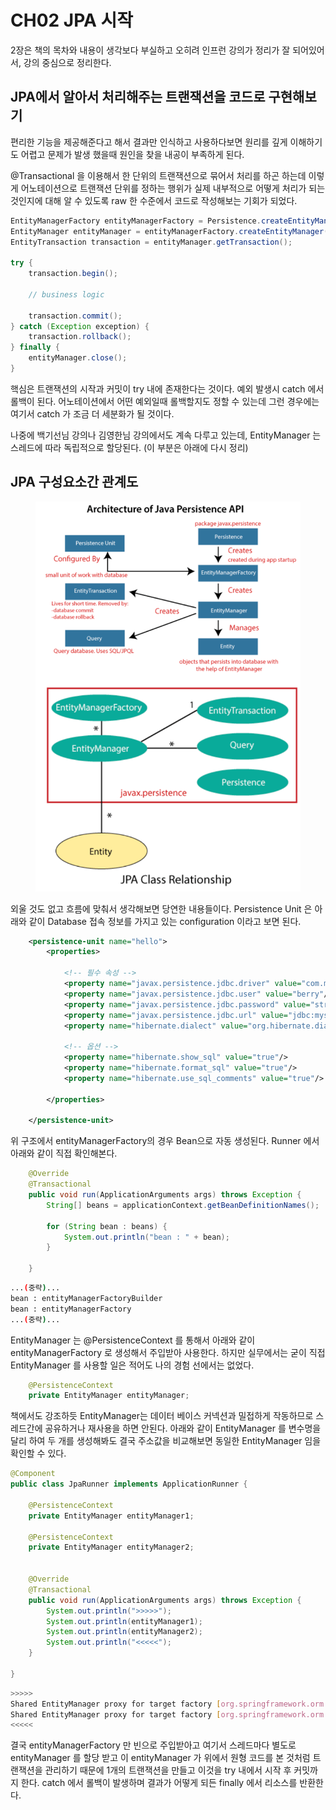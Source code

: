 # CH02 JPA 시작

2장은 책의 목차와 내용이 생각보다 부실하고 오히려 인프런 강의가 정리가 잘 되어있어서, 강의 중심으로 정리한다.



## JPA에서 알아서 처리해주는 트랜잭션을 코드로 구현해보기 <a href="#entitymanager" id="entitymanager"></a>

편리한 기능을 제공해준다고 해서 결과만 인식하고 사용하다보면 원리를 깊게 이해하기도 어렵고 문제가 발생 했을때 원인을 찾을 내공이 부족하게 된다.

@Transactional 을 이용해서 한 단위의 트랜잭션으로 묶어서 처리를 하곤 하는데 이렇게 어노테이션으로 트랜잭션 단위를 정하는 행위가 실제 내부적으로 어떻게 처리가 되는 것인지에 대해 알 수 있도록 raw 한 수준에서 코드로 작성해보는 기회가 되었다.

```java
EntityManagerFactory entityManagerFactory = Persistence.createEntityManagerFactory("persistenceUnitName");
EntityManager entityManager = entityManagerFactory.createEntityManager();
EntityTransaction transaction = entityManager.getTransaction();

try {
    transaction.begin();
    
    // business logic
    
    transaction.commit();
} catch (Exception exception) {
    transaction.rollback();
} finally {
    entityManager.close();
}
```

핵심은 트랜잭션의 시작과 커밋이 try 내에 존재한다는 것이다. 예외 발생시 catch 에서 롤백이 된다. 어노테이션에서 어떤 예외일때 롤백할지도 정할 수 있는데 그런 경우에는 여기서 catch 가 조금 더 세분화가 될 것이다.

나중에 백기선님 강의나 김영한님 강의에서도 계속 다루고 있는데, EntityManager 는 스레드에 따라 독립적으로 할당된다. (이 부분은 아래에 다시 정리)



## JPA 구성요소간 관계도

<figure><img src="../../.gitbook/assets/image (10) (1) (2).png" alt=""><figcaption></figcaption></figure>

외울 것도 없고 흐름에 맞춰서 생각해보면 당연한 내용들이다. Persistence Unit 은 아래와 같이 Database 접속 정보를 가지고 있는 configuration 이라고 보면 된다.

```xml
    <persistence-unit name="hello">
        <properties>

            <!-- 필수 속성 -->
            <property name="javax.persistence.jdbc.driver" value="com.mysql.jdbc.Driver" />
            <property name="javax.persistence.jdbc.user" value="berry"/>
            <property name="javax.persistence.jdbc.password" value="straw"/>
            <property name="javax.persistence.jdbc.url" value="jdbc:mysql://localhost/jpa-practice-schema"/>
            <property name="hibernate.dialect" value="org.hibernate.dialect.MySQLDialect"/>

            <!-- 옵션 -->
            <property name="hibernate.show_sql" value="true"/>
            <property name="hibernate.format_sql" value="true"/>
            <property name="hibernate.use_sql_comments" value="true"/>

        </properties>

    </persistence-unit>
```

위 구조에서 entityManagerFactory의 경우 Bean으로 자동 생성된다. Runner 에서 아래와 같이 직접 확인해본다.

```java
    @Override
    @Transactional
    public void run(ApplicationArguments args) throws Exception {
        String[] beans = applicationContext.getBeanDefinitionNames();

        for (String bean : beans) {
            System.out.println("bean : " + bean);
        }

    }
```

```bash
...(중략)...
bean : entityManagerFactoryBuilder
bean : entityManagerFactory
...(중략)...
```

EntityManager 는 @PersistenceContext 를 통해서 아래와 같이 entityManagerFactory 로 생성해서 주입받아 사용한다. 하지만 실무에서는 굳이 직접 EntityManager 를 사용할 일은 적어도 나의 경험 선에서는 없었다.

```java
    @PersistenceContext
    private EntityManager entityManager;
```



책에서도 강조하듯 EntityManager는 데이터 베이스 커넥션과 밀접하게 작동하므로 스레드간에 공유하거나 재사용을 하면 안된다. 아래와 같이 EntityManager 를 변수명을 달리 하여 두 개를 생성해봐도 결국 주소값을 비교해보면 동일한 EntityManager 임을 확인할 수 있다.

```java
@Component
public class JpaRunner implements ApplicationRunner {

    @PersistenceContext
    private EntityManager entityManager1;

    @PersistenceContext
    private EntityManager entityManager2;


    @Override
    @Transactional
    public void run(ApplicationArguments args) throws Exception {
        System.out.println(">>>>>");
        System.out.println(entityManager1);
        System.out.println(entityManager2);
        System.out.println("<<<<<");
    }

}
```

```bash
>>>>>
Shared EntityManager proxy for target factory [org.springframework.orm.jpa.LocalContainerEntityManagerFactoryBean@103478b8]
Shared EntityManager proxy for target factory [org.springframework.orm.jpa.LocalContainerEntityManagerFactoryBean@103478b8]
<<<<<
```



결국 entityManagerFactory 만 빈으로 주입받아고 여기서 스레드마다 별도로 entityManager 를 할당 받고 이 entityManager 가 위에서 원형 코드를 본 것처럼 트랜잭션을 관리하기 때문에 1개의 트랜잭션을 만들고 이것을 try 내에서 시작 후 커밋까지 한다. catch 에서 롤백이 발생하며 결과가 어떻게 되든 finally 에서 리소스를 반환한다.

